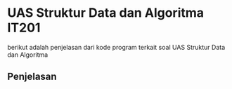 # UAS Struktur Data dan Algoritma IT201
berikut adalah penjelasan dari kode program terkait soal UAS Struktur Data dan Algoritma

## Penjelasan
